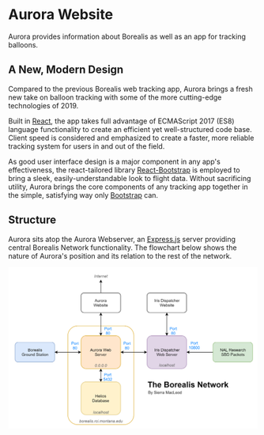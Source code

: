 # Aurora Website
Aurora provides information about Borealis as well as an app for tracking
balloons.

## A New, Modern Design
Compared to the previous Borealis web tracking app, Aurora brings a fresh new
take on balloon tracking with some of the more cutting-edge technologies of 2019.

Built in [React](https://reactjs.org/), the app takes full advantage of
ECMAScript 2017 (ES8) language functionality to create an efficient yet
well-structured code base. Client speed is considered and emphasized to
create a faster, more reliable tracking system for users in and out of
the field.

As good user interface design is a major component in any app's effectiveness,
the react-tailored library [React-Bootstrap](https://react-bootstrap.github.io/)
is employed to bring a sleek, easily-understandable look to flight data.
Without sacrificing utility, Aurora brings the core components of any
tracking app together in the simple, satisfying way only
[Bootstrap](https://getbootstrap.com/) can.

## Structure
Aurora sits atop the Aurora Webserver, an [Express.js](https://expressjs.com/)
server providing central Borealis Network functionality. The flowchart
below shows the nature of Aurora's position and its relation to the rest of
the network.

![Borealis Network](./docs/network.png)